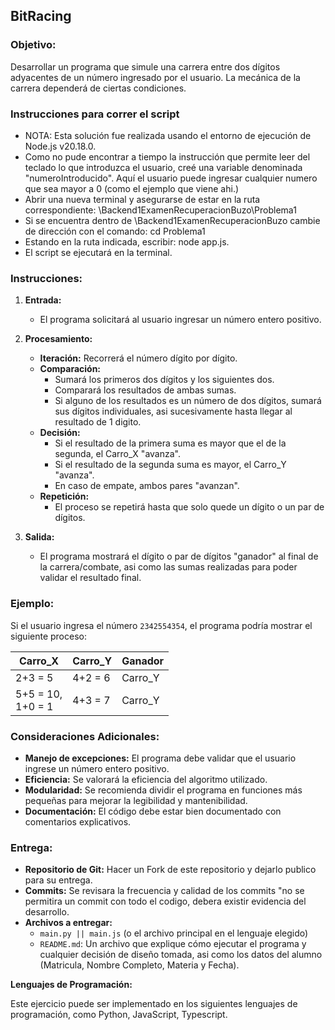 ## **BitRacing**

### **Objetivo:**

Desarrollar un programa que simule una carrera entre dos dígitos adyacentes de un número ingresado por el usuario. La mecánica de la carrera dependerá de ciertas condiciones.

### **Instrucciones para correr el script**

- NOTA: Esta solución fue realizada usando el entorno de ejecución de Node.js v20.18.0.
- Como no pude encontrar a tiempo la instrucción que permite leer del teclado lo que
  introduzca el usuario, creé una variable denominada "numeroIntroducido". Aquí el usuario
  puede ingresar cualquier numero que sea mayor a 0 (como el ejemplo que viene ahi.)
- Abrir una nueva terminal y asegurarse de estar en la ruta correspondiente: \Backend1ExamenRecuperacionBuzo\Problema1
- Si se encuentra dentro de \Backend1ExamenRecuperacionBuzo cambie de dirección con el comando: cd Problema1
- Estando en la ruta indicada, escribir: node app.js.
- El script se ejecutará en la terminal.

### **Instrucciones:**

1. **Entrada:**

   - El programa solicitará al usuario ingresar un número entero positivo.

2. **Procesamiento:**

   - **Iteración:** Recorrerá el número dígito por dígito.
   - **Comparación:**
     - Sumará los primeros dos dígitos y los siguientes dos.
     - Comparará los resultados de ambas sumas.
     - Si alguno de los resultados es un número de dos dígitos, sumará sus dígitos individuales, asi sucesivamente hasta llegar al resultado de 1 digito.
   - **Decisión:**
     - Si el resultado de la primera suma es mayor que el de la segunda, el Carro_X "avanza".
     - Si el resultado de la segunda suma es mayor, el Carro_Y "avanza".
     - En caso de empate, ambos pares "avanzan".
   - **Repetición:**
     - El proceso se repetirá hasta que solo quede un dígito o un par de dígitos.

3. **Salida:**
   - El programa mostrará el dígito o par de dígitos "ganador" al final de la carrera/combate, asi como las sumas realizadas para poder validar el resultado final.

### **Ejemplo:**

Si el usuario ingresa el número `2342554354`, el programa podría mostrar el siguiente proceso:

| Carro_X               | Carro_Y | Ganador |
| --------------------- | ------- | ------- |
| 2+3 = 5               | 4+2 = 6 | Carro_Y |
| 5+5 = 10, <br>1+0 = 1 | 4+3 = 7 | Carro_Y |

### **Consideraciones Adicionales:**

- **Manejo de excepciones:** El programa debe validar que el usuario ingrese un número entero positivo.
- **Eficiencia:** Se valorará la eficiencia del algoritmo utilizado.
- **Modularidad:** Se recomienda dividir el programa en funciones más pequeñas para mejorar la legibilidad y mantenibilidad.
- **Documentación:** El código debe estar bien documentado con comentarios explicativos.

### **Entrega:**

- **Repositorio de Git:** Hacer un Fork de este repositorio y dejarlo publico para su entrega.
- **Commits:** Se revisara la frecuencia y calidad de los commits "no se permitira un commit con todo el codigo, debera existir evidencia del desarrollo.
- **Archivos a entregar:**
  - `main.py || main.js` (o el archivo principal en el lenguaje elegido)
  - `README.md`: Un archivo que explique cómo ejecutar el programa y cualquier decisión de diseño tomada, asi como los datos del alumno (Matricula, Nombre Completo, Materia y Fecha).

**Lenguajes de Programación:**

Este ejercicio puede ser implementado en los siguientes lenguajes de programación, como Python, JavaScript, Typescript.
